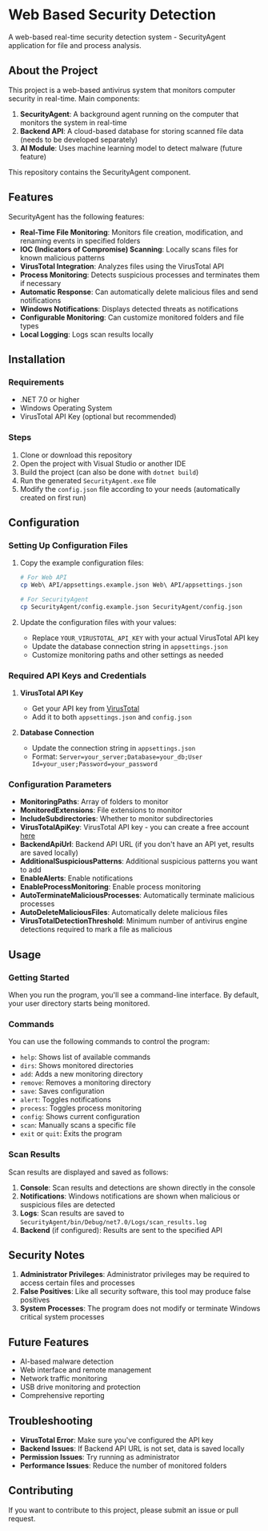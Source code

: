 # Web Based Security Detection

A web-based real-time security detection system - SecurityAgent application for file and process analysis.

## About the Project

This project is a web-based antivirus system that monitors computer security in real-time. Main components:

1. **SecurityAgent**: A background agent running on the computer that monitors the system in real-time
2. **Backend API**: A cloud-based database for storing scanned file data (needs to be developed separately)
3. **AI Module**: Uses machine learning model to detect malware (future feature)

This repository contains the SecurityAgent component.

## Features

SecurityAgent has the following features:

- **Real-Time File Monitoring**: Monitors file creation, modification, and renaming events in specified folders
- **IOC (Indicators of Compromise) Scanning**: Locally scans files for known malicious patterns
- **VirusTotal Integration**: Analyzes files using the VirusTotal API
- **Process Monitoring**: Detects suspicious processes and terminates them if necessary
- **Automatic Response**: Can automatically delete malicious files and send notifications
- **Windows Notifications**: Displays detected threats as notifications
- **Configurable Monitoring**: Can customize monitored folders and file types
- **Local Logging**: Logs scan results locally

## Installation

### Requirements

- .NET 7.0 or higher
- Windows Operating System
- VirusTotal API Key (optional but recommended)

### Steps

1. Clone or download this repository
2. Open the project with Visual Studio or another IDE
3. Build the project (can also be done with `dotnet build`)
4. Run the generated `SecurityAgent.exe` file
5. Modify the `config.json` file according to your needs (automatically created on first run)

## Configuration

### Setting Up Configuration Files

1. Copy the example configuration files:
   ```bash
   # For Web API
   cp Web\ API/appsettings.example.json Web\ API/appsettings.json
   
   # For SecurityAgent
   cp SecurityAgent/config.example.json SecurityAgent/config.json
   ```

2. Update the configuration files with your values:
   - Replace `YOUR_VIRUSTOTAL_API_KEY` with your actual VirusTotal API key
   - Update the database connection string in `appsettings.json`
   - Customize monitoring paths and other settings as needed

### Required API Keys and Credentials

1. **VirusTotal API Key**
   - Get your API key from [VirusTotal](https://www.virustotal.com/gui/join-us)
   - Add it to both `appsettings.json` and `config.json`

2. **Database Connection**
   - Update the connection string in `appsettings.json`
   - Format: `Server=your_server;Database=your_db;User Id=your_user;Password=your_password`

### Configuration Parameters

- **MonitoringPaths**: Array of folders to monitor
- **MonitoredExtensions**: File extensions to monitor
- **IncludeSubdirectories**: Whether to monitor subdirectories
- **VirusTotalApiKey**: VirusTotal API key - you can create a free account [here](https://www.virustotal.com/gui/join-us)
- **BackendApiUrl**: Backend API URL (if you don't have an API yet, results are saved locally)
- **AdditionalSuspiciousPatterns**: Additional suspicious patterns you want to add
- **EnableAlerts**: Enable notifications
- **EnableProcessMonitoring**: Enable process monitoring
- **AutoTerminateMaliciousProcesses**: Automatically terminate malicious processes
- **AutoDeleteMaliciousFiles**: Automatically delete malicious files
- **VirusTotalDetectionThreshold**: Minimum number of antivirus engine detections required to mark a file as malicious

## Usage

### Getting Started

When you run the program, you'll see a command-line interface. By default, your user directory starts being monitored.

### Commands

You can use the following commands to control the program:

- `help`: Shows list of available commands
- `dirs`: Shows monitored directories
- `add`: Adds a new monitoring directory
- `remove`: Removes a monitoring directory
- `save`: Saves configuration
- `alert`: Toggles notifications
- `process`: Toggles process monitoring
- `config`: Shows current configuration
- `scan`: Manually scans a specific file
- `exit` or `quit`: Exits the program

### Scan Results

Scan results are displayed and saved as follows:

1. **Console**: Scan results and detections are shown directly in the console
2. **Notifications**: Windows notifications are shown when malicious or suspicious files are detected
3. **Logs**: Scan results are saved to `SecurityAgent/bin/Debug/net7.0/Logs/scan_results.log`
4. **Backend** (if configured): Results are sent to the specified API

## Security Notes

1. **Administrator Privileges**: Administrator privileges may be required to access certain files and processes
2. **False Positives**: Like all security software, this tool may produce false positives
3. **System Processes**: The program does not modify or terminate Windows critical system processes

## Future Features

- AI-based malware detection
- Web interface and remote management
- Network traffic monitoring
- USB drive monitoring and protection
- Comprehensive reporting

## Troubleshooting

- **VirusTotal Error**: Make sure you've configured the API key
- **Backend Issues**: If Backend API URL is not set, data is saved locally
- **Permission Issues**: Try running as administrator
- **Performance Issues**: Reduce the number of monitored folders

## Contributing

If you want to contribute to this project, please submit an issue or pull request.
